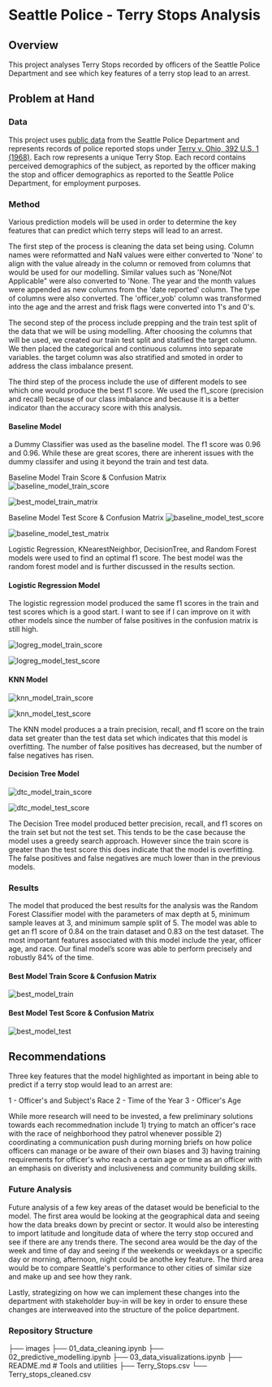 # Seattle Police - Terry Stops Analysis


## Overview

This project analyses Terry Stops recorded by officers of the Seattle Police Department and see which key features of a terry stop lead to an arrest.


## Problem at Hand


### Data

This project uses [public data](https://data.seattle.gov/Public-Safety/Terry-Stops/28ny-9ts8) from the Seattle Police Department and represents records of police reported stops under [Terry v. Ohio, 392 U.S. 1 (1968)](https://www.oyez.org/cases/1967/67). Each row represents a unique Terry Stop. Each record contains perceived demographics of the subject, as reported by the officer making the stop and officer demographics as reported to the Seattle Police Department, for employment purposes.


### Method

Various prediction models will be used in order to determine the key features that can predict which terry steps will lead to an arrest. 

The first step of the process is cleaning the data set being using. Column names were reformatted and NaN values were either converted to 'None' to align with the value already in the column or removed from columns that would be used for our modelling. Similar values such as 'None/Not Applicable" were also converted to 'None. The year and the month values were appended as new columns from the 'date reported' column. The type of columns were also converted. The 'officer_yob' column was transformed into the age and the arrest and frisk flags were converted into 1's and 0's. 

The second step of the process include prepping and the train test split of the data that we will be using modelling. After choosing the columns that will be used, we created our train test split and statified the target column. We then placed the categorical and continuous columns into separate variables. the target column was also stratified and smoted in order to address the class imbalance present.

The third step of the process include the use of different models to see which one would produce the best f1 score. We used the f1_score (precision and recall) because of our class imbalance and because it is a better indicator than the accuracy score with this analysis.

#### Baseline Model

a Dummy Classifier was used as the baseline model. The f1 score was 0.96 and 0.96. While these are great scores, there are inherent issues with the dummy classifer and using it beyond the train and test data.

Baseline Model Train Score & Confusion Matrix
![baseline_model_train_score](./Images/baseline_model_train_score.PNG)

![best_model_train_matrix](./Images/baseline_model_train_confusion_matrix.PNG)


Baseline Model Test Score & Confusion Matrix
![baseline_model_test_score](./Images/baseline_model_test_score.PNG)

![baseline_model_test_matrix](./Images/baseline_model_test_confusion_matrix.PNG)


Logistic Regression, KNearestNeighbor, DecisionTree, and Random Forest models were used to find an optimal f1 score. The best model was the random forest model and is further discussed in the results section.

#### Logistic Regression Model

The logistic regression model produced the same f1 scores in the train and test scores which is a good start. I want to see if I can improve on it with other models since the number of false positives in the confusion matrix is still high.

![logreg_model_train_score](./Images/logreg_train_score.PNG)

![logreg_model_test_score](./Images/logreg_test_score.PNG)

#### KNN Model

![knn_model_train_score](./Images/knn_train_score.PNG)

![knn_model_test_score](./Images/knn_test_score.PNG)

The KNN model produces a a train precision, recall, and f1 score on the train data set greater than the test data set which indicates that this model is overfitting. The number of false positives has decreased, but the number of false negatives has risen.

#### Decision Tree Model

![dtc_model_train_score](./Images/dtc_train_score.PNG)

![dtc_model_test_score](./Images/dtc_test_score.PNG)

The Decision Tree model produced better precision, recall, and f1 scores on the train set but not the test set. This tends to be the case because the model uses a greedy search approach. However since the train score is greater than the test score this does indicate that the model is overfitting. The false positives and false negatives are much lower than in the previous models.


### Results

The model that produced the best results for the analysis was the Random Forest Classifier model with the parameters of max depth at 5, minimum sample leaves at 3, and minimum sample split of 5. The model was able to get an f1 score of 0.84 on the train dataset and 0.83 on the test dataset. The most important features associated with this model include the year, officer age, and race. Our final model’s score was able to perform precisely and robustly 84% of the time.

#### Best Model Train Score & Confusion Matrix
![best_model_train](./Images/best_model_train_scores.PNG)

#### Best Model Test Score & Confusion Matrix
![best_model_test](./Images/best_model_test_scores.PNG)


## Recommendations

Three key features that the model highlighted as important in being able to predict if a terry stop would lead to an arrest are:

1 - Officer's and Subject's Race
2 - Time of the Year
3 - Officer's Age
 
While more research will need to be invested, a few preliminary solutions towards each recommednation include 1) trying to match an officer's race with the race of neighborhood they patrol whenever possible 2) coordinating a communication push during morning briefs on how police officers can manage or be aware of their own biases and 3) having training requirements for officer's who reach a certain age or time as an officer with an emphasis on diveristy and inclusiveness and community building skills.


### Future Analysis

Future analysis of a few key areas of the dataset would be beneficial to the model. The first area would be looking at the geographical data and seeing how the data breaks down by precint or sector. It would also be interesting to import latitude and longitude data of where the terry stop occured and see if there are any trends there. The second area would be the day of the week and time of day and seeing if the weekends or weekdays or a specific day or morning, afternoon, night could be anothe key feature. The third area would be to compare Seattle's performance to other cities of similar size and make up and see how they rank. 

Lastly, strategizing on how we can implement these changes into the department with stakeholder buy-in will be key in order to ensure these changes are interweaved into the structure of the police department.


### Repository Structure

├── images
├── 01_data_cleaning.ipynb
├── 02_predictive_modelling.ipynb
├── 03_data_visualizations.ipynb
├── README.md # Tools and utilities
├── Terry_Stops.csv
└── Terry_stops_cleaned.csv
